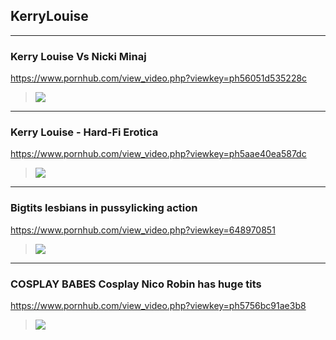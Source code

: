 ## KerryLouise
---
### Kerry Louise Vs Nicki Minaj
https://www.pornhub.com/view_video.php?viewkey=ph56051d535228c
>![](https://ci.phncdn.com/videos/201509/25/58046181/original/(m=ecuKGgaaaa)(mh=BTOe6jiQAjxkaQbE)6.jpg)
---
### Kerry Louise - Hard-Fi Erotica
https://www.pornhub.com/view_video.php?viewkey=ph5aae40ea587dc
>![](https://ci.phncdn.com/videos/201803/18/158583932/original/(m=ecuKGgaaaa)(mh=LpBr2PE58wyxalzw)13.jpg)
---
### Bigtits lesbians in pussylicking action
https://www.pornhub.com/view_video.php?viewkey=648970851
>![](https://ci.phncdn.com/videos/201402/27/23761422/original/(m=ecuKGgaaaa)(mh=0IyQ0ZdaJsKuA7uA)14.jpg)
---
### COSPLAY BABES Cosplay Nico Robin has huge tits
https://www.pornhub.com/view_video.php?viewkey=ph5756bc91ae3b8
>![](https://ci.phncdn.com/videos/201606/07/78876282/original/(m=ecuKGgaaaa)(mh=Y_a_dTHxV5K0YdIH)15.jpg)

